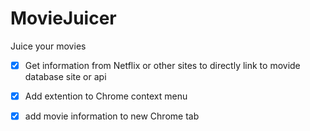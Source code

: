 # MovieJuicer
Juice your movies

- [x] Get information from Netflix or other sites to directly link to movide database site or api
- [x] Add extention to Chrome context menu
- [x] add movie information to new Chrome tab



